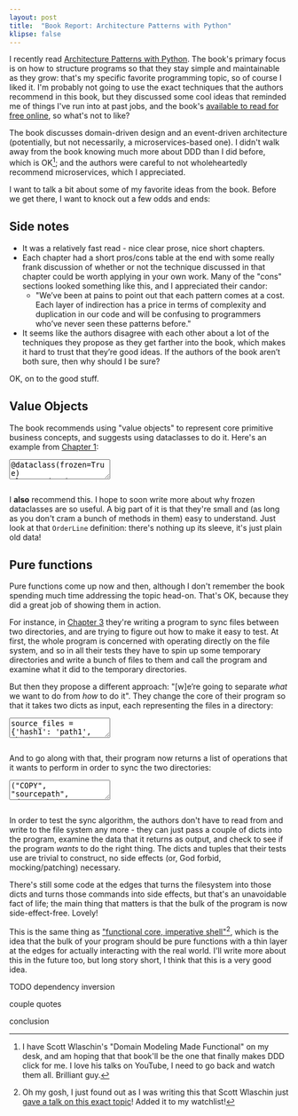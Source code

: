 ```yaml
---
layout: post
title:  "Book Report: Architecture Patterns with Python"
klipse: false
---
```


I recently read [Architecture Patterns with Python](https://www.cosmicpython.com/). The book's primary focus is on how to structure programs so that they stay simple and maintainable as they grow: that's my specific favorite programming topic, so of course I liked it. I'm probably not going to use the exact techniques that the authors recommend in this book, but they discussed some cool ideas that reminded me of things I've run into at past jobs, and the book's [available to read for free online](https://www.cosmicpython.com/book/preface.html), so what's not to like?

The book discusses domain-driven design and an event-driven architecture (potentially, but not necessarily, a microservices-based one). I didn't walk away from the book knowing much more about DDD than I did before, which is OK[^1]; and the authors were careful to not wholeheartedly recommend microservices, which I appreciated.

I want to talk a bit about some of my favorite ideas from the book. Before we get there, I want to knock out a few odds and ends:

## Side notes
* It was a relatively fast read - nice clear prose, nice short chapters.
* Each chapter had a short pros/cons table at the end with some really frank discussion of whether or not the technique discussed in that chapter could be worth applying in your own work. Many of the "cons" sections looked something like this, and I appreciated their candor:
  * "We’ve been at pains to point out that each pattern comes at a cost. Each layer of indirection has a price in terms of complexity and duplication in our code and will be confusing to programmers who’ve never seen these patterns before."
* It seems like the authors disagree with each other about a lot of the techniques they propose as they get farther into the book, which makes it hard to trust that they’re good ideas. If the authors of the book aren’t both sure, then why should I be sure?

OK, on to the good stuff.

## Value Objects

The book recommends using "value objects" to represent core primitive business concepts, and suggests using dataclasses to do it. Here's an example from [Chapter 1](https://www.cosmicpython.com/book/chapter_01_domain_model.html):

<textarea class="hidden">
@dataclass(frozen=True)
class OrderLine:
    orderid: OrderReference
    sku: ProductReference
    qty: Quantity
</textarea>
<pre class="cm-s-friendship-bracelet"></pre>

I **also** recommend this. I hope to soon write more about why frozen dataclasses are so useful. A big part of it is that they're small and (as long as you don't cram a bunch of methods in them) easy to understand. Just look at that `OrderLine` definition: there's nothing up its sleeve, it's just plain old data!

## Pure functions

Pure functions come up now and then, although I don't remember the book spending much time addressing the topic head-on. That's OK, because they did a great job of showing them in action.

For instance, in [Chapter 3](https://www.cosmicpython.com/book/chapter_03_abstractions.html) they're writing a program to sync files between two directories, and are trying to figure out how to make it easy to test. At first, the whole program is concerned with operating directly on the file system, and so in all their tests they have to spin up some temporary directories and write a bunch of files to them and call the program and examine what it did to the temporary directories.

But then they propose a different approach: "[w]e’re going to separate _what_ we want to do from _how_ to do it". They change the core of their program so that it takes two dicts as input, each representing the files in a directory:

<textarea class="hidden">
source_files = {'hash1': 'path1', 'hash2': 'path2'}
dest_files = {'hash1': 'path1', 'hash2': 'pathX'}
</textarea>
<pre class="cm-s-friendship-bracelet"></pre>

And to go along with that, their program now returns a list of operations that it wants to perform in order to sync the two directories:

<textarea class="hidden">
("COPY", "sourcepath", "destpath"),
("MOVE", "old", "new"),
</textarea>
<pre class="cm-s-friendship-bracelet"></pre>

In order to test the sync algorithm, the authors don't have to read from and write to the file system any more - they can just pass a couple of dicts into the program, examine the data that it returns as output, and check to see if the program _wants_ to do the right thing. The dicts and tuples that their tests use are trivial to construct, no side effects (or, God forbid, mocking/patching) necessary.

There's still some code at the edges that turns the filesystem into those dicts and turns those commands into side effects, but that's an unavoidable fact of life; the main thing that matters is that the bulk of the program is now side-effect-free. Lovely!

This is the same thing as ["functional core, imperative shell"](https://www.destroyallsoftware.com/screencasts/catalog/functional-core-imperative-shell)[^2], which is the idea that the bulk of your program should be pure functions with a thin layer at the edges for actually interacting with the real world. I'll write more about this in the future too, but long story short, I think that this is a very good idea.

TODO dependency inversion

couple quotes

conclusion




[^1]: I have Scott Wlaschin's "Domain Modeling Made Functional" on my desk, and am hoping that that book'll be the one that finally makes DDD click for me. I love his talks on YouTube, I need to go back and watch them all. Brilliant guy.

[^2]: Oh my gosh, I just found out as I was writing this that Scott Wlaschin just [gave a talk on this exact topic](https://www.youtube.com/watch?v=P1vES9AgfC4)! Added it to my watchlist!


<!-- TODO turn this into something i can just include-->
<!-- TODO can i make, like, a directive out of this textarea/pre thing? -->

<script src="{{ site.baseurl }}/assets/js/codemirror.js?v={{ site.time }}"></script>
<script src="{{ site.baseurl }}/assets/js/codemirror_python.js?v={{ site.time }}"></script>
<script src="{{ site.baseurl }}/assets/js/codemirror_runmode.js?v={{ site.time }}"></script>
<script>
var textAreas = document.getElementsByTagName("textarea");
var pres = document.querySelectorAll("pre.cm-s-friendship-bracelet");

for (var i = 0; i < textAreas.length; i++) {
	CodeMirror.runMode(textAreas[i].value, "python", pres[i]);
}

window.klipse_settings = {
	selector_eval_python_client: '.py',
	codemirror_options_in: {
		theme: "friendship-bracelet"
	},
	codemirror_options_out: {
		theme: "friendship-bracelet"
	}
};
</script>
<script src="{{ site.baseurl }}/assets/js/klipse.min.js?v={{ site.time }}"></script>
